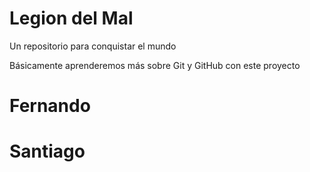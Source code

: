 # Legion del Mal
Un repositorio para conquistar el mundo

Básicamente aprenderemos más sobre Git y GitHub con este proyecto


# Fernando
# Santiago 



